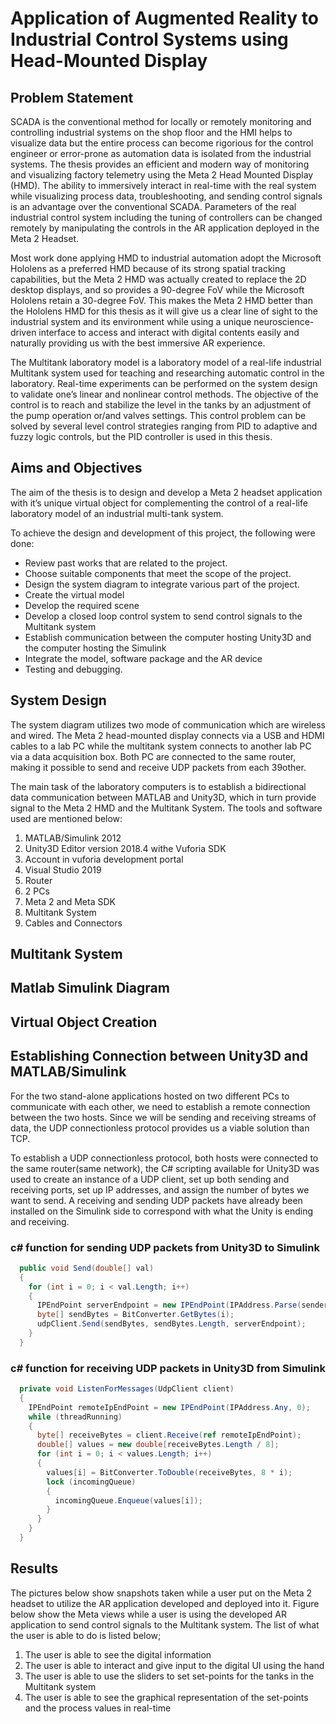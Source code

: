 # Application of Augmented Reality to Industrial Control Systems using Head-Mounted Display
## Problem Statement
SCADA is the conventional method for locally or remotely monitoring and controlling industrial systems on the shop floor and the HMI helps to visualize data but the entire
process can become rigorious for the control engineer or error-prone as automation data is isolated from the industrial systems. The thesis provides an efficient and modern way of monitoring and visualizing factory telemetry using the Meta
2 Head Mounted Display (HMD). The ability to immersively interact in real-time with the real system while visualizing process data, troubleshooting, and sending
control signals is an advantage over the conventional SCADA. Parameters of the real industrial control system including the tuning of controllers can be changed remotely
by manipulating the controls in the AR application deployed in the Meta 2 Headset.

Most work done applying HMD to industrial automation adopt the Microsoft Hololens as a preferred HMD because of its strong spatial tracking capabilities, but the Meta
2 HMD was actually created to replace the 2D desktop displays, and so provides
a 90-degree FoV while the Microsoft Hololens retain a 30-degree FoV. This makes
the Meta 2 HMD better than the Hololens HMD for this thesis as it will give us a
clear line of sight to the industrial system and its environment while using a unique
neuroscience-driven interface to access and interact with digital contents easily and
naturally providing us with the best immersive AR experience.

The Multitank laboratory model is a laboratory model of a real-life industrial Multitank system used for teaching and researching automatic control in the laboratory. Real-time experiments can be performed on the system design to validate one’s
linear and nonlinear control methods. The objective of the control is to reach and
stabilize the level in the tanks by an adjustment of the pump operation or/and
valves settings. This control problem can be solved by several level control strategies
ranging from PID to adaptive and fuzzy logic controls, but the PID controller is
used in this thesis.

## Aims and Objectives
The aim of the thesis is to design and develop a Meta 2 headset application with it’s
unique virtual object for complementing the control of a real-life laboratory model
of an industrial multi-tank system.

To achieve the design and development of this project, the following were done:
* Review past works that are related to the project.
* Choose suitable components that meet the scope of the project.
* Design the system diagram to integrate various part of the project.
* Create the virtual model
* Develop the required scene
* Develop a closed loop control system to send control signals to the Multitank
system
* Establish communication between the computer hosting Unity3D and the
computer hosting the Simulink
* Integrate the model, software package and the AR device
* Testing and debugging.

## System Design
The system diagram utilizes two
mode of communication which are wireless and wired. The Meta 2 head-mounted
display connects via a USB and HDMI cables to a lab PC while the multitank system
connects to another lab PC via a data acquisition box. Both PC are connected to
the same router, making it possible to send and receive UDP packets from each
39other. 

The main task of the laboratory computers is to establish a bidirectional data
communication between MATLAB and Unity3D, which in turn provide signal to the
Meta 2 HMD and the Multitank System. The tools and software used are mentioned
below:
1. MATLAB/Simulink 2012
2. Unity3D Editor version 2018.4 withe Vuforia SDK
3. Account in vuforia development portal
4. Visual Studio 2019
5. Router
6. 2 PCs
7. Meta 2 and Meta SDK
8. Multitank System
9. Cables and Connectors

## Multitank System
## Matlab Simulink Diagram
## Virtual Object Creation
## Establishing Connection between Unity3D and MATLAB/Simulink
For the two stand-alone applications hosted on two different PCs to communicate
with each other, we need to establish a remote connection between the two hosts.
Since we will be sending and receiving streams of data, the UDP connectionless
protocol provides us a viable solution than TCP. 

To establish a UDP connectionless
protocol, both hosts were connected to the same router(same network), the C#
scripting available for Unity3D was used to create an instance of a UDP client, set
up both sending and receiving ports, set up IP addresses, and assign the number
of bytes we want to send. A receiving and sending UDP packets have already been
installed on the Simulink side to correspond with what the Unity is ending and
receiving.

### c# function for sending UDP packets from Unity3D to Simulink
```c#
  public void Send(double[] val)
  {
    for (int i = 0; i < val.Length; i++)
    {
      IPEndPoint serverEndpoint = new IPEndPoint(IPAddress.Parse(senderIp), senderPort);
      byte[] sendBytes = BitConverter.GetBytes(i);
      udpClient.Send(sendBytes, sendBytes.Length, serverEndpoint);
    } 
  }
```
### c# function for receiving UDP packets in Unity3D from Simulink
```c#
  private void ListenForMessages(UdpClient client)
  {
    IPEndPoint remoteIpEndPoint = new IPEndPoint(IPAddress.Any, 0);
    while (threadRunning)
    {
      byte[] receiveBytes = client.Receive(ref remoteIpEndPoint);
      double[] values = new double[receiveBytes.Length / 8];
      for (int i = 0; i < values.Length; i++)
      {
        values[i] = BitConverter.ToDouble(receiveBytes, 8 * i);
        lock (incomingQueue)
        {
          incomingQueue.Enqueue(values[i]);
        } 
      }
    }
  }
```


## Results
The pictures below show snapshots taken while a user put on the Meta 2 headset to
utilize the AR application developed and deployed into it. Figure below show
the Meta views while a user is using the developed AR application to send control
signals to the Multitank system.
The list of what the user is able to do is listed below;

1. The user is able to see the digital information
2. The user is able to interact and give input to the digital UI using the hand
3. The user is able to use the sliders to set set-points for the tanks in the Multitank system
4. The user is able to see the graphical representation of the set-points and the process values in real-time

